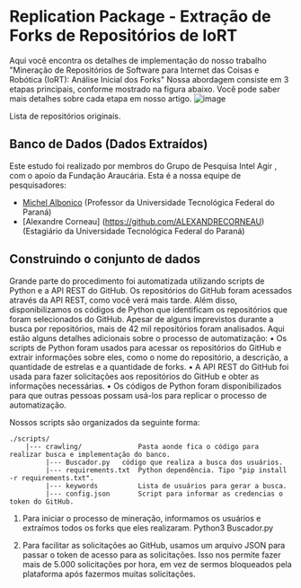 # Replication Package - Extração de Forks de Repositórios de IoRT

Aqui você encontra os detalhes de implementação do nosso trabalho "Mineração de Repositórios de Software para Internet das Coisas e Robótica (IoRT): Análise Inicial dos Forks"
Nossa abordagem consiste em 3 etapas principais, conforme mostrado na figura abaixo. Você pode saber mais detalhes sobre cada etapa em nosso artigo.
![image](https://github.com/IntelAgir-Research-Group/iort-forks-replication/assets/106288769/1319dc1b-4326-4e4e-a362-2bd6bd2bd723)



Lista de repositórios originais.

## Banco de Dados (Dados Extraídos)
Este estudo foi realizado por membros do Grupo de Pesquisa Intel Agir , com o apoio da Fundação Araucária. Esta é a nossa equipe de pesquisadores:

- [Michel Albonico](https://michelalbonico.github.io) (Professor da Universidade Tecnológica Federal do Paraná)
- [Alexandre Corneau] (https://github.com/ALEXANDRECORNEAU)(Estagiário da Universidade Tecnológica Federal do Paraná)

## Construindo o conjunto de dados
Grande parte do procedimento foi automatizada utilizando scripts de Python e a API REST do GitHub. Os repositórios do GitHub foram acessados através da API REST, como você verá mais tarde. Além disso, disponibilizamos os códigos de Python que identificam os repositórios que foram selecionados do GitHub. Apesar de alguns imprevistos durante a busca por repositórios, mais de 42 mil repositórios foram analisados.
Aqui estão alguns detalhes adicionais sobre o processo de automatização:
• Os scripts de Python foram usados para acessar os repositórios do GitHub e extrair informações sobre eles, como o nome do repositório, a descrição, a quantidade de estrelas e a quantidade de forks.
• A API REST do GitHub foi usada para fazer solicitações aos repositórios do GitHub e obter as informações necessárias.
• Os códigos de Python foram disponibilizados para que outras pessoas possam usá-los para replicar o processo de automatização.

Nossos scripts são organizados da seguinte forma:

````
./scripts/
    |--- crawling/     		    Pasta aonde fica o código para realizar busca e implementação do banco.
         |--- Buscador.py   código que realiza a busca dos usuários.
         |--- requirements.txt  Python dependência. Tipo "pip install -r requirements.txt".
         |--- keywords          Lista de usuários para gerar a busca.
         |--- config.json	    Script para informar as credencias o token do GitHub.
````

1. Para iniciar o processo de mineração, informamos os usuários e extraímos todos os forks que eles realizaram.
Python3 Buscador.py

2. Para facilitar as solicitações ao GitHub, usamos um arquivo JSON para passar o token de acesso para as solicitações. Isso nos permite fazer mais de 5.000 solicitações por hora, em vez de sermos bloqueados pela plataforma após fazermos muitas solicitações.


